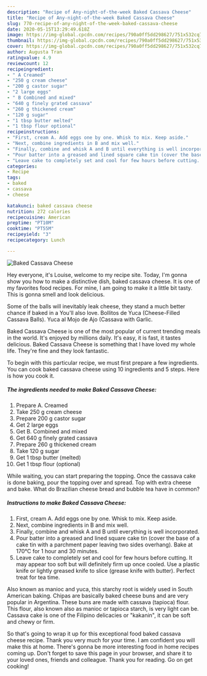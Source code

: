 ```yaml
---
description: "Recipe of Any-night-of-the-week Baked Cassava Cheese"
title: "Recipe of Any-night-of-the-week Baked Cassava Cheese"
slug: 770-recipe-of-any-night-of-the-week-baked-cassava-cheese
date: 2020-05-15T13:29:49.618Z
image: https://img-global.cpcdn.com/recipes/790a0ff5dd298627/751x532cq70/baked-cassava-cheese-recipe-main-photo.jpg
thumbnail: https://img-global.cpcdn.com/recipes/790a0ff5dd298627/751x532cq70/baked-cassava-cheese-recipe-main-photo.jpg
cover: https://img-global.cpcdn.com/recipes/790a0ff5dd298627/751x532cq70/baked-cassava-cheese-recipe-main-photo.jpg
author: Augusta Tran
ratingvalue: 4.9
reviewcount: 12
recipeingredient:
- " A Creamed"
- "250 g cream cheese"
- "200 g castor sugar"
- "2 large eggs"
- " B Combined and mixed"
- "640 g finely grated cassava"
- "260 g thickened cream"
- "120 g sugar"
- "1 tbsp butter melted"
- "1 tbsp flour optional"
recipeinstructions:
- "First, cream A. Add eggs one by one. Whisk to mix. Keep aside."
- "Next, combine ingredients in B and mix well."
- "Finally, combine and whisk A and B until everything is well incorporated."
- "Pour batter into a greased and lined square cake tin (cover the base of a cake tin with a parchment paper leaving two sides overhang). Bake at 170°C for 1 hour and 30 minutes."
- "Leave cake to completely set and cool for few hours before cutting. It may appear too soft but will definitely firm up once cooled. Use a plastic knife or lightly greased knife to slice (grease knife with butter). Perfect treat for tea time."
categories:
- Recipe
tags:
- baked
- cassava
- cheese

katakunci: baked cassava cheese 
nutrition: 272 calories
recipecuisine: American
preptime: "PT10M"
cooktime: "PT55M"
recipeyield: "3"
recipecategory: Lunch

---
```



![Baked Cassava Cheese](https://img-global.cpcdn.com/recipes/790a0ff5dd298627/751x532cq70/baked-cassava-cheese-recipe-main-photo.jpg)

Hey everyone, it's Louise, welcome to my recipe site. Today, I'm gonna show you how to make a distinctive dish, baked cassava cheese. It is one of my favorites food recipes. For mine, I am going to make it a little bit tasty. This is gonna smell and look delicious.

Some of the balls will inevitably leak cheese, they stand a much better chance if baked in a You&#39;ll also love. Bollitos de Yuca (Cheese-Filled Cassava Balls). Yuca al Mojo de Ajo (Cassava with Garlic.

Baked Cassava Cheese is one of the most popular of current trending meals in the world. It's enjoyed by millions daily. It's easy, it is fast, it tastes delicious. Baked Cassava Cheese is something that I have loved my whole life. They're fine and they look fantastic.


To begin with this particular recipe, we must first prepare a few ingredients. You can cook baked cassava cheese using 10 ingredients and 5 steps. Here is how you cook it.

<!--inarticleads1-->

##### The ingredients needed to make Baked Cassava Cheese:

1. Prepare  A. Creamed
1. Take 250 g cream cheese
1. Prepare 200 g castor sugar
1. Get 2 large eggs
1. Get  B. Combined and mixed
1. Get 640 g finely grated cassava
1. Prepare 260 g thickened cream
1. Take 120 g sugar
1. Get 1 tbsp butter (melted)
1. Get 1 tbsp flour (optional)


While waiting, you can start preparing the topping. Once the cassava cake is done baking, pour the topping over and spread. Top with extra cheese and bake. What do Brazilian cheese bread and bubble tea have in common? 

<!--inarticleads2-->

##### Instructions to make Baked Cassava Cheese:

1. First, cream A. Add eggs one by one. Whisk to mix. Keep aside.
1. Next, combine ingredients in B and mix well.
1. Finally, combine and whisk A and B until everything is well incorporated.
1. Pour batter into a greased and lined square cake tin (cover the base of a cake tin with a parchment paper leaving two sides overhang). Bake at 170°C for 1 hour and 30 minutes.
1. Leave cake to completely set and cool for few hours before cutting. It may appear too soft but will definitely firm up once cooled. Use a plastic knife or lightly greased knife to slice (grease knife with butter). Perfect treat for tea time.


Also known as manioc and yuca, this starchy root is widely used in South American baking. Chipas are basically baked cheese buns and are very popular in Argentina. These buns are made with cassava (tapioca) flour. This flour, also known also as manioc or tapioca starch, is very light can be. Cassava cake is one of the Filipino delicacies or &#34;kakanin&#34;, it can be soft and chewy or firm. 

So that's going to wrap it up for this exceptional food baked cassava cheese recipe. Thank you very much for your time. I am confident you will make this at home. There's gonna be more interesting food in home recipes coming up. Don't forget to save this page in your browser, and share it to your loved ones, friends and colleague. Thank you for reading. Go on get cooking!
